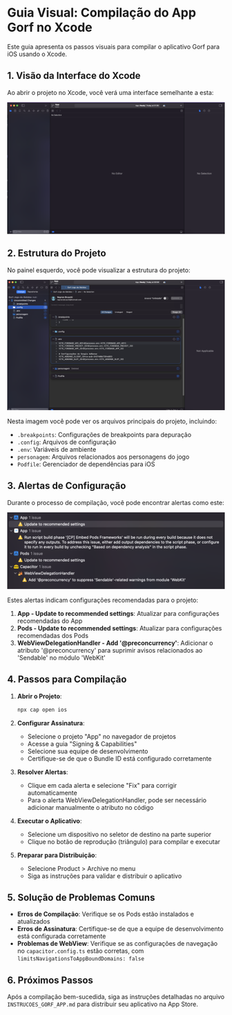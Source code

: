 # Guia Visual: Compilação do App Gorf no Xcode

Este guia apresenta os passos visuais para compilar o aplicativo Gorf para iOS usando o Xcode.

## 1. Visão da Interface do Xcode

Ao abrir o projeto no Xcode, você verá uma interface semelhante a esta:

![Interface do Xcode](attached_assets/image_1743221166662.png)

## 2. Estrutura do Projeto

No painel esquerdo, você pode visualizar a estrutura do projeto:

![Estrutura do Projeto](attached_assets/image_1743220869300.png)

Nesta imagem você pode ver os arquivos principais do projeto, incluindo:
- `.breakpoints`: Configurações de breakpoints para depuração
- `.config`: Arquivos de configuração
- `.env`: Variáveis de ambiente
- `personagem`: Arquivos relacionados aos personagens do jogo
- `Podfile`: Gerenciador de dependências para iOS

## 3. Alertas de Configuração

Durante o processo de compilação, você pode encontrar alertas como este:

![Alertas do Xcode](attached_assets/image_1743224319049.png)

Estes alertas indicam configurações recomendadas para o projeto:

1. **App - Update to recommended settings**: Atualizar para configurações recomendadas do App
2. **Pods - Update to recommended settings**: Atualizar para configurações recomendadas dos Pods
3. **WebViewDelegationHandler - Add '@preconcurrency'**: Adicionar o atributo '@preconcurrency' para suprimir avisos relacionados ao 'Sendable' no módulo 'WebKit'

## 4. Passos para Compilação

1. **Abrir o Projeto**:
   ```bash
   npx cap open ios
   ```

2. **Configurar Assinatura**:
   - Selecione o projeto "App" no navegador de projetos
   - Acesse a guia "Signing & Capabilities"
   - Selecione sua equipe de desenvolvimento
   - Certifique-se de que o Bundle ID está configurado corretamente

3. **Resolver Alertas**:
   - Clique em cada alerta e selecione "Fix" para corrigir automaticamente
   - Para o alerta WebViewDelegationHandler, pode ser necessário adicionar manualmente o atributo no código

4. **Executar o Aplicativo**:
   - Selecione um dispositivo no seletor de destino na parte superior
   - Clique no botão de reprodução (triângulo) para compilar e executar

5. **Preparar para Distribuição**:
   - Selecione Product > Archive no menu
   - Siga as instruções para validar e distribuir o aplicativo

## 5. Solução de Problemas Comuns

- **Erros de Compilação**: Verifique se os Pods estão instalados e atualizados
- **Erros de Assinatura**: Certifique-se de que a equipe de desenvolvimento está configurada corretamente
- **Problemas de WebView**: Verifique se as configurações de navegação no `capacitor.config.ts` estão corretas, com `limitsNavigationsToAppBoundDomains: false`

## 6. Próximos Passos

Após a compilação bem-sucedida, siga as instruções detalhadas no arquivo `INSTRUCOES_GORF_APP.md` para distribuir seu aplicativo na App Store.